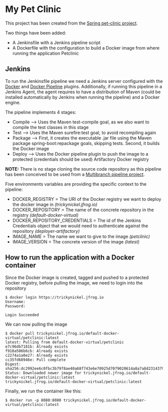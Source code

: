 # My Pet Clinic

This project has been created from the [Spring pet-clinic project](https://github.com/spring-projects/spring-petclinic).

Two things have been added:
- A Jenkinsfile with a Jenkins pipeline script
- A Dockerfile with the configuration to build a Docker image from where running the application Petclinic

## Jenkins

To run the Jenkinsfile pipeline we need a Jenkins server configured with the [Docker](https://plugins.jenkins.io/docker-plugin/) and [Docker Pipeline](https://plugins.jenkins.io/docker-workflow/) plugins. 
Additionally, if running this pipeline in a Jenkins Agent, the agent requires to have a distribution of Maven (could be installed automatically by Jenkins when running the pipeline) and a Docker engine.

The pipeline implements 4 stages:
- Compile --> Uses the Maven test-compile goal, as we also want to compile the test classes in this stage
- Test --> Uses the Maven surefire:test goal, to avoid recompiling again
- Package --> First, it creates the executable .jar file using the Maven package spring-boot:repackage goals, skipping tests. Second, it builds the Docker image
- Deploy --> Uses the Docker pipeline plugin to push the image to a protected (credentials should be used) Artifactory Docker registry

**NOTE:** There is no stage cloning the source code repository as this pipeline has been conceived to be used from a [Multibranch pipeline project](https://www.jenkins.io/doc/book/pipeline/multibranch/). 

Five environments variables are providing the specific context to the pipeline:
- DOCKER_REGISTRY = The URI of the Docker registry we want to deploy the docker image in *(trickynickel.jfrog.io)*
- DOCKER_REPOSITORY = The name of the concrete repository in the registry *(default-docker-virtual)*
- DOCKER_REPOSITORY_CREDENTIALS = The id of the Jenkins Credentials object that we would need to authenticate against the repository *(deployer-artifactory)*
- IMAGE_NAME = The name we want to give to the image *(petclinic)*
- IMAGE_VERSION = The concrete version of the image *(latest)*

## How to run the application with a Docker container

Since the Docker image is created, tagged and pushed to a protected Docker registry, before pulling the image, we need to login into the repository

```
$ docker login https://trickynickel.jfrog.io
Username:
Password:

Login Succeeded
```
We can now pulling the image
```
$ docker pull trickynickel.jfrog.io/default-docker-virtual/petclinic:latest
latest: Pulling from default-docker-virtual/petclinic
e7c96db7181b: Already exists 
f910a506b6cb: Already exists 
c2274a1a0e27: Already exists 
cc35fd68946e: Pull complete 
Digest: sha256:dc2992ee6c0fbc3b79f8ae40a68f743e6e70925d7079020614a8a7a8d2314379
Status: Downloaded newer image for trickynickel.jfrog.io/default-docker-virtual/petclinic:latest
trickynickel.jfrog.io/default-docker-virtual/petclinic:latest
```
Finally, we run the container like this:
```
$ docker run -p 8080:8080 trickynickel.jfrog.io/default-docker-virtual/petclinic:latest
```

